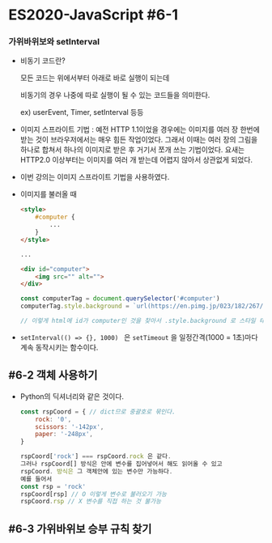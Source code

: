 # ES2020-JavaScript #6-1

### 가위바위보와 setInterval

- 비동기 코드란?

  모든 코드는 위에서부터 아래로 바로 실행이 되는데 

  비동기의 경우 나중에 따로 실행이 될 수 있는 코드들을 의미한다.

  ex) userEvent, Timer, setInterval 등등 

- 이미지 스프라이트 기법 : 예전 HTTP 1.1이었을 경우에는 이미지를 여러 장 한번에 받는 것이 브라우저에서는 매우 힘든 작업이었다. 그래서 이때는 여러 장의 그림을 하나로 합쳐서 하나의 이미지로 받은 후 거기서 쪼개 쓰는 기법이었다. 요새는 HTTP2.0 이상부터는 이미지를 여러 개 받는데 어렵지 않아서 상관없게 되었다.

- 이번 강의는 이미지 스프라이트 기법을 사용하였다.

- 이미지를 불러올 때

  ```html
  <style>
      #computer {
          ...
      }
  </style>
  
  ...
  
  <div id="computer">
      <img src="" alt="">
  </div>
  ```

  

  ```javascript
  const computerTag = document.querySelector('#computer')
  computerTag.style.background = `url(https://en.pimg.jp/023/182/267/1/23182267.jpg)  0 0`
  
  // 이렇게 html에 id가 computer인 것을 찾아서 .style.background 로 스타일 태그에 접근하여 background를 `url(주소)` 로 나타내었다.
  ```

- `setInterval(() => {}, 1000) ` 은 `setTimeout` 을 일정간격(1000 = 1초)마다 계속 동작시키는 함수이다. 



## #6-2 객체 사용하기

- Python의 딕셔너리와 같은 것이다.

  ```javascript
  const rspCoord = { // dict므로 중괄호로 묶인다.
      rock: '0',
      scissors: '-142px',
      paper: '-248px',
  }
  
  rspCoord['rock'] === rspCoord.rock 은 같다.
  그러나 rspCoord[] 방식은 안에 변수를 집어넣어서 해도 읽어올 수 있고
  rspCoord. 방식은 그 객체안에 있는 변수만 가능하다.
  예를 들어서
  const rsp = 'rock'
  rspCoord[rsp] // O 이렇게 변수로 불러오기 가능
  rspCoord.rsp // X 변수를 직접 하는 것 불가능
  ```



## #6-3 가위바위보 승부 규칙 찾기

